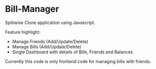 # Bill-Manager
Splitwise Clone application using Javascript.

Feature highlight:
<ul>
  <li>Manage Friends (Add/Update/Delete)</li>
  <li>Manage Bills (Add/Update/Delete)</li>
  <li>Single Dashboard with details of Bills, Friends and Balances</li>
</ul>

Currently this code is only frontend code for managing bills with friends.
